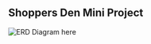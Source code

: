 ## Shoppers Den Mini Project

![ERD Diagram here](https://github.com/Ankit7B/shoppers-den-Mini-Project/ERD-Diagram.png?raw=true)
